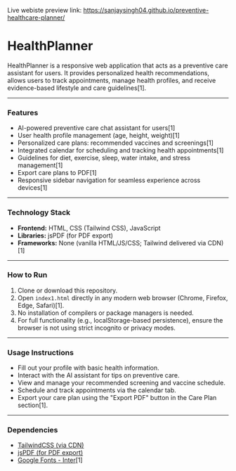 Live webiste preview link: https://sanjaysingh04.github.io/preventive-healthcare-planner/
# HealthPlanner

HealthPlanner is a responsive web application that acts as a preventive care assistant for users. It provides personalized health recommendations, allows users to track appointments, manage health profiles, and receive evidence-based lifestyle and care guidelines[1].

***

### Features

- AI-powered preventive care chat assistant for users[1]
- User health profile management (age, height, weight)[1]
- Personalized care plans: recommended vaccines and screenings[1]
- Integrated calendar for scheduling and tracking health appointments[1]
- Guidelines for diet, exercise, sleep, water intake, and stress management[1]
- Export care plans to PDF[1]
- Responsive sidebar navigation for seamless experience across devices[1]

***

### Technology Stack

- **Frontend:** HTML, CSS (Tailwind CSS), JavaScript
- **Libraries:** jsPDF (for PDF export)
- **Frameworks:** None (vanilla HTML/JS/CSS; Tailwind delivered via CDN)[1]

***

### How to Run

1. Clone or download this repository.
2. Open `index1.html` directly in any modern web browser (Chrome, Firefox, Edge, Safari)[1].
3. No installation of compilers or package managers is needed.
4. For full functionality (e.g., localStorage-based persistence), ensure the browser is not using strict incognito or privacy modes.

***

### Usage Instructions

- Fill out your profile with basic health information.
- Interact with the AI assistant for tips on preventive care.
- View and manage your recommended screening and vaccine schedule.
- Schedule and track appointments via the calendar tab.
- Export your care plan using the "Export PDF" button in the Care Plan section[1].


***

### Dependencies

- [TailwindCSS (via CDN)](https://cdn.tailwindcss.com)
- [jsPDF (for PDF export)](https://cdnjs.cloudflare.com/ajax/libs/jspdf/2.5.1/jspdf.umd.min.js)
- [Google Fonts - Inter](https://fonts.googleapis.com/css2?family=Inter:wght@400;500;600;700&display=swap)[1]
